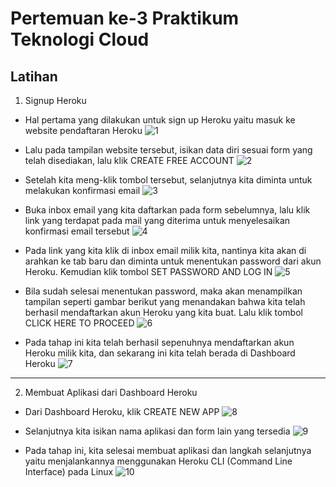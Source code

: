 # Pertemuan ke-3 Praktikum Teknologi Cloud

## Latihan

1. Signup Heroku

- Hal pertama yang dilakukan untuk sign up Heroku yaitu masuk ke website pendaftaran Heroku 
![1](https://github.com/amharnh13/tekn-cloud-computing/blob/master/minggu-03/Image/1.png)

- Lalu pada tampilan website tersebut, isikan data diri sesuai form yang telah disediakan, lalu klik CREATE FREE ACCOUNT
![2](https://github.com/amharnh13/tekn-cloud-computing/blob/master/minggu-03/Image/2.png)

- Setelah kita meng-klik tombol tersebut, selanjutnya kita diminta untuk melakukan konfirmasi email
![3](https://github.com/amharnh13/tekn-cloud-computing/blob/master/minggu-03/Image/3.png)

- Buka inbox email yang kita daftarkan pada form sebelumnya, lalu klik link yang terdapat pada mail yang diterima untuk menyelesaikan konfirmasi email tersebut
![4](https://github.com/amharnh13/tekn-cloud-computing/blob/master/minggu-03/Image/4.png)

- Pada link yang kita klik di inbox email milik kita, nantinya kita akan di arahkan ke tab baru dan diminta untuk menentukan password dari akun Heroku. Kemudian klik tombol SET PASSWORD AND LOG IN 
![5](https://github.com/amharnh13/tekn-cloud-computing/blob/master/minggu-03/Image/5.png)

- Bila sudah selesai menentukan password, maka akan menampilkan tampilan seperti gambar berikut yang menandakan bahwa kita telah berhasil mendaftarkan akun Heroku yang kita buat. Lalu klik tombol CLICK HERE TO PROCEED
![6](https://github.com/amharnh13/tekn-cloud-computing/blob/master/minggu-03/Image/6.png)

- Pada tahap ini kita telah berhasil sepenuhnya mendaftarkan akun Heroku milik kita, dan sekarang ini kita telah berada di Dashboard Heroku
![7](https://github.com/amharnh13/tekn-cloud-computing/blob/master/minggu-03/Image/7.png)

---

2. Membuat Aplikasi dari Dashboard Heroku

- Dari Dashboard Heroku, klik CREATE NEW APP
![8](https://github.com/amharnh13/tekn-cloud-computing/blob/master/minggu-03/Image/8.png)

- Selanjutnya kita isikan nama aplikasi dan form lain yang tersedia
![9](https://github.com/amharnh13/tekn-cloud-computing/blob/master/minggu-03/Image/9.png)

- Pada tahap ini, kita selesai membuat aplikasi dan langkah selanjutnya yaitu menjalankannya menggunakan Heroku CLI (Command Line Interface) pada Linux
![10](https://github.com/amharnh13/tekn-cloud-computing/blob/master/minggu-03/Image/10.png)

